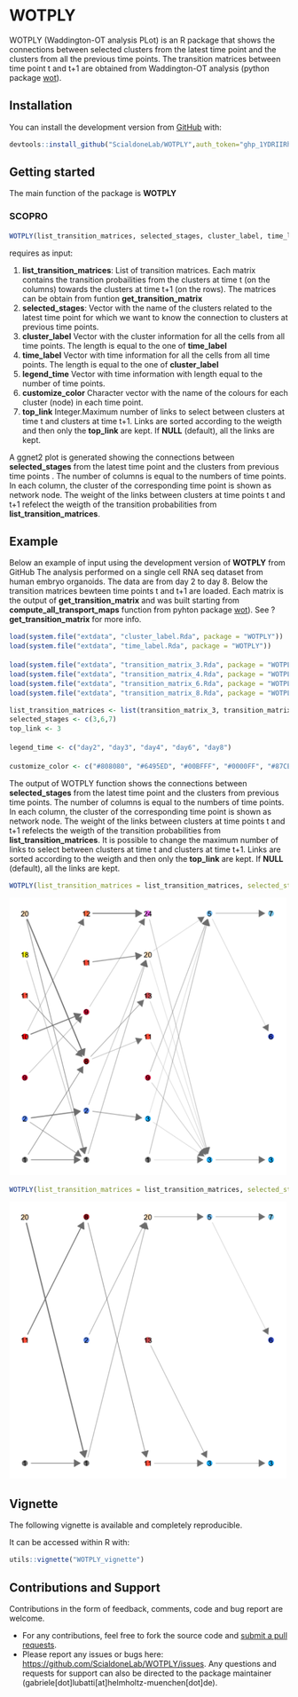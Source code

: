 # WOTPLY
WOTPLY (Waddington-OT analysis PLot) is an R package that shows the connections between selected clusters from the latest time point and the clusters from all the previous time points. The transition matrices between time point t and t+1 are obtained from Waddington-OT analysis (python package [wot](https://broadinstitute.github.io/wot/)).

## Installation

You can install the development version from [GitHub](https://github.com/) with:

```r
devtools::install_github("ScialdoneLab/WOTPLY",auth_token="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",ref="main")
```

## Getting started 
The main function of the package is  **WOTPLY**


### SCOPRO

```r
WOTPLY(list_transition_matrices, selected_stages, cluster_label, time_label, legend_time, customize_color, top_link = NULL)

```
requires as input:

1. **list_transition_matrices**: List of transition matrices. Each matrix contains the transition probailities from the clusters at time t (on the columns) towards the clusters at time t+1 (on the rows). The matrices can be obtain from funtion **get_transition_matrix**
2. **selected_stages**: Vector with the name of the clusters related to the latest time point for which we want to know the connection to clusters at previous time points.
3. **cluster_label** Vector with the cluster information for all the cells from all time points. The length is equal to the one of **time_label**
4. **time_label** Vector with time information for all the cells from all time points. The length is equal to the one of **cluster_label**
5. **legend_time** Vector with time information with length equal to the number of time points. 
6. **customize_color** Character vector with the name of the colours for each cluster (node) in each time point. 
7. **top_link** Integer.Maximum number of links to select between clusters at time t and clusters at time t+1. Links are sorted according to the weigth and then only the **top_link** are kept. If **NULL** (default), all the links are kept.

A ggnet2 plot is generated showing the connections between **selected_stages** from the latest time point and the clusters from previous time points . The number of columns is equal to the numbers of time points. In each column, the cluster of the
corresponding time point is shown as network node. The weight of the links between clusters at time points t and t+1 refelect the weigth of the
transition probabilities from **list_transition_matrices**.

## Example 
Below an example of input using the development version of **WOTPLY** from GitHub
The analysis performed on a single cell RNA seq dataset from human embryo organoids. The data are from day 2 to day 8.
Below the transition matrices bewteen time points t and t+1 are loaded. Each matrix is the output of **get_transition_matrix** and was built starting from **compute_all_transport_maps** function from pyhton package [wot](https://broadinstitute.github.io/wot/)). See ?**get_transition_matrix** for more info.

```r
load(system.file("extdata", "cluster_label.Rda", package = "WOTPLY"))
load(system.file("extdata", "time_label.Rda", package = "WOTPLY"))

load(system.file("extdata", "transition_matrix_3.Rda", package = "WOTPLY"))
load(system.file("extdata", "transition_matrix_4.Rda", package = "WOTPLY"))
load(system.file("extdata", "transition_matrix_6.Rda", package = "WOTPLY"))
load(system.file("extdata", "transition_matrix_8.Rda", package = "WOTPLY"))

```

```r
list_transition_matrices <- list(transition_matrix_3, transition_matrix_4, transition_matrix_6, transition_matrix_8)
selected_stages <- c(3,6,7)
top_link <- 3

legend_time <- c("day2", "day3", "day4", "day6", "day8")

customize_color <- c("#808080", "#6495ED", "#00BFFF", "#0000FF", "#87CEFA", "#4169E1", "#87CEEB", "#B22222", "#DC143C", "#FF0000", "#FF6347", "#FF7F50", "#CD5C5C", "#F08080", "#E9967A", "#FA8072", "#FFA07A", "#FFFF00", "#F0E68C", "#FFE4C4", "#2E8B57", "#00FF00", "#CD853F", "#EE82EE")
```


The output of WOTPLY function shows the connections between **selected_stages** from the latest time point and the clusters from previous time points. The number of columns is equal to the numbers of time points. In each column, the cluster of the
corresponding time point is shown as network node. The weight of the links between clusters at time points t and t+1 refelects the weigth of the
transition probabilities from **list_transition_matrices**.
It is possible to change the maximum number of links to select between clusters at time t and clusters at time t+1. Links are sorted according to the weigth and then only the **top_link** are kept. If **NULL** (default), all the links are kept.


```r
WOTPLY(list_transition_matrices = list_transition_matrices, selected_stages = selected_stages, cluster_label,time_label = time_label, legend_time = legend_time, customize_color = customize_color, top_link = NULL)
```
<img src="https://github.com/ScialdoneLab/WOTPLY/blob/main/figures/WOTPLY_1.png" width="500" height="500">

```r
WOTPLY(list_transition_matrices = list_transition_matrices, selected_stages = selected_stages, cluster_label, time_label = time_label, legend_time = legend_time, customize_color = customize_color, top_link = 3)
```
<img src="https://github.com/ScialdoneLab/WOTPLY/blob/main/figures/WOTPLY_2.png" width="500" height="500">



## Vignette

The following vignette is available and completely reproducible. 

It can be accessed within R with:
```r
utils::vignette("WOTPLY_vignette")
```




## Contributions and Support
Contributions in the form of feedback, comments, code and bug report are welcome.
* For any contributions, feel free to fork the source code and [submit a pull requests](https://docs.github.com/en/pull-requests/collaborating-with-pull-requests/proposing-changes-to-your-work-with-pull-requests/creating-a-pull-request-from-a-fork).
* Please report any issues or bugs here: https://github.com/ScialdoneLab/WOTPLY/issues.
Any questions and requests for support can also be directed to the package maintainer (gabriele[dot]lubatti[at]helmholtz-muenchen[dot]de).


